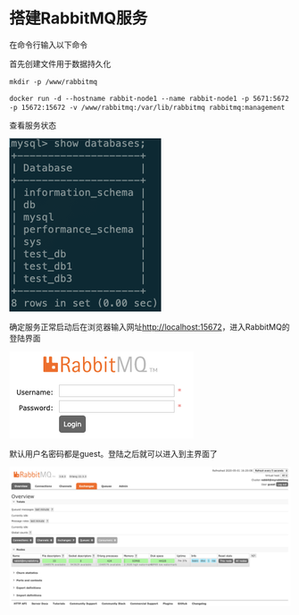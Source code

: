 # 搭建RabbitMQ服务

在命令行输入以下命令

首先创建文件用于数据持久化

```text
mkdir -p /www/rabbitmq
```

```text
docker run -d --hostname rabbit-node1 --name rabbit-node1 -p 5671:5672 -p 15672:15672 -v /www/rabbitmq:/var/lib/rabbitmq rabbitmq:management
```

查看服务状态

![](../.gitbook/assets/image.png)

确定服务正常启动后在浏览器输入网址[http://localhost:15672](http://localhost:15672/#/)，进入RabbitMQ的登陆界面

![](../.gitbook/assets/image%20%287%29.png)

默认用户名密码都是guest。登陆之后就可以进入到主界面了

![](../.gitbook/assets/image%20%288%29.png)



